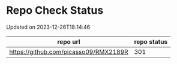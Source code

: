 # Repo Check Status

Updated on 2023-12-26T18:14:46

| repo url | repo status |
| -------- | -------- | 
|  https://github.com/picasso09/RMX2189R |  301 |

